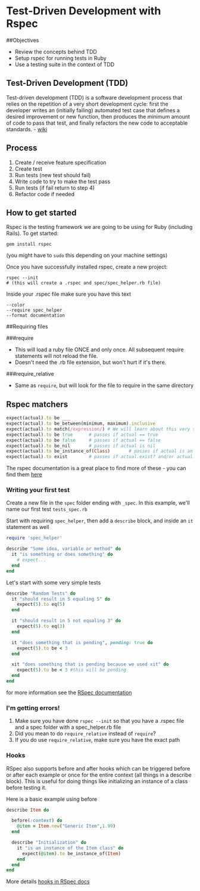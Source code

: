 # Test-Driven Development with Rspec

##Objectives

* Review the concepts behind TDD
* Setup rspec for running tests in Ruby
* Use a testing suite in the context of TDD

## Test-Driven Development (TDD)

Test-driven development (TDD) is a software development process that relies on the repetition of a very short development cycle: first the developer writes an (initially failing) automated test case that defines a desired improvement or new function, then produces the minimum amount of code to pass that test, and finally refactors the new code to acceptable standards. - [wiki](http://en.wikipedia.org/wiki/Test-driven_development)

## Process
1. Create / receive feature specification
2. Create test
3. Run tests (new test should fail)
4. Write code to try to make the test pass
5. Run tests (if fail return to step 4)
6. Refactor code if needed

## How to get started

Rspec is the testing framework we are going to be using for Ruby (including Rails). To get started:

```
gem install rspec
```

(you might have to `sudo` this depending on your machine settings)

Once you have successfully installed rspec, create a new project:

```
rspec --init 
# (this will create a .rspec and spec/spec_helper.rb file)
```

Inside your .rspec file make sure you have this text

```
--color
--require spec_helper
--format documentation
```

##Requiring files

###require
* This will load a ruby file ONCE and only once. All subsequent require statements will not reload the file.
* Doesn't need the .rb file extension, but won't hurt if it's there.

###require_relative
* Same as `require`, but will look for the file to require in the same directory

## Rspec matchers

```ruby
expect(actual).to be ___
expect(actual).to be_between(minimum, maximum).inclusive
expect(actual).to match(/expression/) # We will learn about this very soon!
expect(actual).to be true      # passes if actual == true
expect(actual).to be false     # passes if actual == false
expect(actual).to be_nil       # passes if actual is nil
expect(actual).to be_instance_of(Class)       # passes if actual is an instance of a certain Class
expect(actual).to exist        # passes if actual.exist? and/or actual.exists? are truthy
```

The rspec documentation is a great place to find more of these - you can find them [here](https://www.relishapp.com/rspec/rspec-expectations/v/3-1/docs/built-in-matchers)

### Writing your first test

Create a new file in the `spec` folder ending with `_spec`. In this example, we'll name our first test `tests_spec.rb`

Start with requiring `spec_helper`, then add a `describe` block, and inside an `it` statement as well

```ruby
require 'spec_helper'

describe "Some idea, variable or method" do
  it "is something or does something" do
    # expect...
  end
end
```

Let's start with some very simple tests

```ruby
describe "Random Tests" do
  it "should result in 5 equaling 5" do
    expect(5).to eq(5)
  end

  it "should result in 5 not equaling 3" do
    expect(5).to eq(3)
  end

  it "does something that is pending", pending: true do
    expect(5).to be < 3
  end

  xit "does something that is pending because we used xit" do
    expect(5).to be < 3 #this will be pending
  end
end
```

for more information see the [RSpec documentation](https://www.relishapp.com/rspec/rspec-core/docs/)

### I'm getting errors!

1. Make sure you have done `rspec --init` so that you have a .rspec file and a spec folder with a spec_helper.rb file
2. Did you mean to do `require_relative` instead of `require`?
3. If you do use `require_relative`, make sure you have the exact path



### Hooks

RSpec also supports before and after hooks which can be triggered before or after each example or once for the entire context (all things in a describe block). This is useful for doing things like initializing an instance of a class before testing it.

Here is a basic example using before

```ruby
describe Item do

  before(:context) do
    @item = Item.new("Generic Item",1.99)
  end

  describe "Initialization" do
    it "is an instance of the Item class" do
      expect(@item).to be_instance_of(Item)
    end
  end
end
```

More details [hooks in RSpec docs](https://www.relishapp.com/rspec/rspec-core/docs/hooks/before-and-after-hooks)
